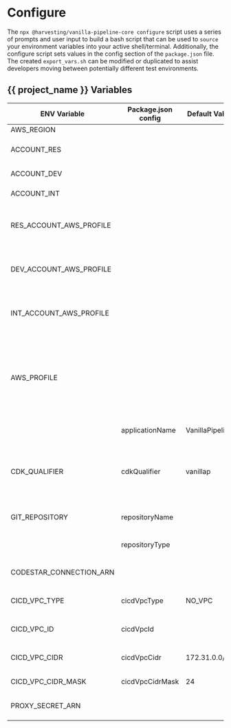 # Configure

The `npx @harvesting/vanilla-pipeline-core configure` script uses a series of prompts and user input to build a bash script that can be used to `source` your environment variables into your active shell/terminal. Additionally, the configure script sets values in the config section of the `package.json` file. The created `export_vars.sh` can be modified or duplicated to assist developers moving between potentially different test environments.

## {{ project_name }} Variables

| ENV Variable | Package.json config | Default Value | Description |
|---|---|---|---|
| AWS_REGION |   |   | deployment region |
| ACCOUNT_RES |   |   | account id for resources account where pipeline will run |
| ACCOUNT_DEV |   |   | account id for DEV environment account |
| ACCOUNT_INT |   |   | account id for INT environment account |
| RES_ACCOUNT_AWS_PROFILE |   |   | sets the named profile to use for the RES account. this profile must exist in `~/.aws/credentials` or `~/.aws/config` |
| DEV_ACCOUNT_AWS_PROFILE |   |   | sets the named profile to use for the DEV account. this profile must exist in `~/.aws/credentials` or `~/.aws/config` |
| INT_ACCOUNT_AWS_PROFILE |   |   | sets the named profile to use for the INT account. this profile must exist in `~/.aws/credentials` or `~/.aws/config` |
| AWS_PROFILE |   |   | sets the default named profile to use for aws cli or cdk commands when no `--profile` is provided. set to the same value as `RES_ACCOUNT_AWS_PROFILE` this profile must exist in `~/.aws/credentials` or `~/.aws/config` |
|             | applicationName | VanillaPipeline | sets the name of the Application |
| CDK_QUALIFIER | cdkQualifier | vanillap | used to distinguish between multiple deployments of a VP project in the same account. Good practice to customize per deployment. |
| GIT_REPOSITORY | repositoryName |  | sets the name of the Git repository in the format org/name |
|  | repositoryType |  | sets the type of the repository, `GITHUB` or `CODECOMMIT` |
| CODESTAR_CONNECTION_ARN |  |  | sets the codestar connection required for GITHUB type |
| CICD_VPC_TYPE | cicdVpcType | NO_VPC | sets the type of the VPC: `NO_VPC`, `VPC`, or `VPC_FROM_LOOK_UP`. |
| CICD_VPC_ID | cicdVpcId |  | for use with `VPC_FROM_LOOK_UP` to set the vpc ID |
| CICD_VPC_CIDR | cicdVpcCidr | 172.31.0.0/20 | for use with `VPC` to set the CIDR block of the VPC |
| CICD_VPC_CIDR_MASK | cicdVpcCidrMask | 24 | for use with `VPC` to set the Subnet size |
| PROXY_SECRET_ARN |  |  | used to set the ARN for the proxy secrets to enable proxy |
